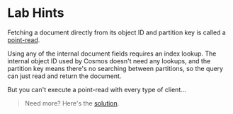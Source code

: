 # Lab Hints

Fetching a document directly from its object ID and partition key is called a [point-read](https://docs.microsoft.com/en-gb/rest/api/cosmos-db/get-a-document). 

Using any of the internal document fields requires an index lookup. The internal object ID used by Cosmos doesn't need any lookups, and the partition key means there's no searching between partitions, so the query can just read and return the document.

But you can't execute a point-read with every type of client...

> Need more? Here's the [solution](solution.md).
